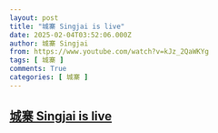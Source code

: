 ```yaml
---
layout: post
title: "城寨 Singjai is live"
date: 2025-02-04T03:52:06.000Z
author: 城寨 Singjai
from: https://www.youtube.com/watch?v=kJz_2QaWKYg
tags: [ 城寨 ]
comments: True
categories: [ 城寨 ]
---
```

<!--1738641126000-->
[城寨 Singjai is live](https://www.youtube.com/watch?v=kJz_2QaWKYg)
------

<div>

</div>
